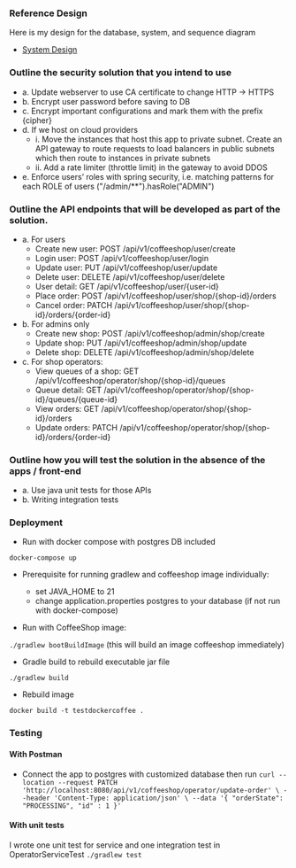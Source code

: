 
### Reference Design

Here is my design for the database, system, and sequence diagram 

* [System Design](https://drive.google.com/file/d/1NheNrmGQPcrw6gfUEp0728cGv-5r_Ly4/view?usp=sharing)

###	Outline the security solution that you intend to use
* a.	Update webserver to use CA certificate to change HTTP -> HTTPS
* b.	Encrypt user password before saving to DB
* c.	Encrypt important configurations and mark them with the prefix {cipher}
* d.	If we host on cloud providers
    * i.	Move the instances that host this app to private subnet. Create an API gateway to route requests to load balancers in public subnets which then route to instances in private subnets
    * ii.	Add a rate limiter (throttle limit) in the gateway to avoid DDOS
* e.	Enforce users’ roles with spring security, i.e. matching patterns for each ROLE of users ("/admin/**").hasRole("ADMIN")
###	Outline the API endpoints that will be developed as part of the solution.
* a.	For users
  * Create new user: POST /api/v1/coffeeshop/user/create
  * Login user: POST /api/v1/coffeeshop/user/login
  * Update user: PUT /api/v1/coffeeshop/user/update
  * Delete user: DELETE /api/v1/coffeeshop/user/delete
  * User detail: GET /api/v1/coffeeshop/user/{user-id}
  * Place order: POST /api/v1/coffeeshop/user/shop/{shop-id}/orders
  * Cancel order: PATCH /api/v1/coffeeshop/user/shop/{shop-id}/orders/{order-id}
* b.	For admins only
  * Create new shop: POST /api/v1/coffeeshop/admin/shop/create
  * Update shop: PUT /api/v1/coffeeshop/admin/shop/update
  * Delete shop: DELETE /api/v1/coffeeshop/admin/shop/delete
* c.	For shop operators:
  * View queues of a shop: GET /api/v1/coffeeshop/operator/shop/{shop-id}/queues
  * Queue detail: GET /api/v1/coffeeshop/operator/shop/{shop-id}/queues/{queue-id}
  * View orders: GET /api/v1/coffeeshop/operator/shop/{shop-id}/orders
  * Update orders: PATCH /api/v1/coffeeshop/operator/shop/{shop-id}/orders/{order-id}
###	 Outline how you will test the solution in the absence of the apps / front-end
* a.	Use java unit tests for those APIs
* b.	Writing integration tests

### Deployment

* Run with docker compose with postgres DB included

`docker-compose up`

* Prerequisite for running gradlew and coffeeshop image individually: 
  * set JAVA_HOME to 21
  * change application.properties postgres to your database (if not run with docker-compose)

* Run with CoffeeShop image:

`./gradlew bootBuildImage` (this will build an image coffeeshop immediately)

* Gradle build to rebuild executable jar file

`./gradlew build`

* Rebuild image

`docker build -t testdockercoffee .`

### Testing
#### With Postman
* Connect the app to postgres with customized database then run
`curl --location --request PATCH 'http://localhost:8080/api/v1/coffeeshop/operator/update-order' \
  --header 'Content-Type: application/json' \
  --data '{
  "orderState": "PROCESSING",
  "id" : 1
  }'`
#### With unit tests
I wrote one unit test for service and one integration test in OperatorServiceTest
`./gradlew test`
